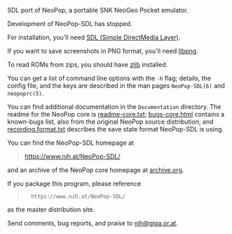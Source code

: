 SDL port of NeoPop, a portable SNK NeoGeo Pocket emulator.

Development of NeoPop-SDL has stopped.

For installation, you'll need [SDL (Simple DirectMedia Layer)](https://www.libsdl.org/).

If you want to save screenshots in PNG format, you'll need [libpng](http://libpng.org/pub/png/libpng.html).

To read ROMs from zips, you should have [zlib](http://www.zlib.net/) installed.

You can get a list of command line options with the `-h` flag; details,
the config file, and the keys are described in the man pages
`NeoPop-SDL(6)` and `neopoprc(5)`.

You can find additional documentation in the `Documentation` directory.
The readme for the NeoPop core is [readme-core.txt](Documentation/readme-core.txt); [bugs-core.html](Documentation/bugs-core.html)
contains a known-bugs list, also from the original NeoPop source
distribution; and [recording.format.txt](Documentation/recording.format.txt) describes the save state
format NeoPop-SDL is using.

You can find the NeoPop-SDL homepage at
>	https://www.nih.at/NeoPop-SDL/

and an archive of the NeoPop core homepage at [archive.org](https://web.archive.org/web/20120829133920/http://www.emuxhaven.net/~neopop/).

If you package this program, please reference
>       https://www.nih.at/NeoPop-SDL/

as the master distribution site.

Send comments, bug reports, and praise to nih@giga.or.at.
